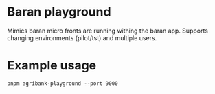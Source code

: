 # Baran playground

Mimics baran micro fronts are running withing the baran app. Supports changing environments (pilot/tst) and multiple users.

# Example usage

```
pnpm agribank-playground --port 9000
```
